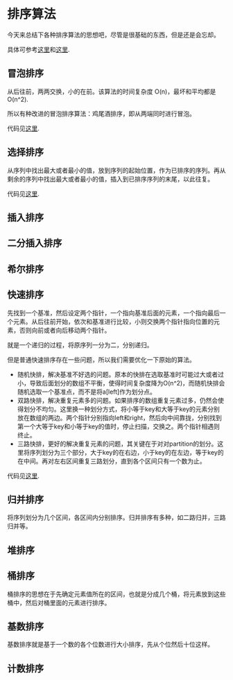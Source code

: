 # 排序算法

今天来总结下各种排序算法的思想吧，尽管是很基础的东西，但是还是会忘却。

具体可参考[这里](https://github.com/ZXZxin/ZXBlog/blob/master/数据结构算法/Algorithm/Sort/各种排序算法总结(全面).md)和[这里](https://mp.weixin.qq.com/s/vn3KiV-ez79FmbZ36SX9lg).

## 冒泡排序

从后往前，两两交换，小的在前。该算法的时间复杂度 O(n)，最坏和平均都是O(n^2).

所以有种改进的冒泡排序算法：鸡尾酒排序，即从两端同时进行冒泡。

代码见[这里](https://github.com/i0Ek3/awesome-architect/blob/master/example/cocktailsort.cpp).

## 选择排序

从序列中找出最大或者最小的值，放到序列的起始位置，作为已排序的序列。再从剩余的序列中找出最大或者最小的值，插入到已排序序列的末尾，以此往复。

代码见[这里](https://github.com/i0Ek3/awesome-architect/blob/master/example/selectsort.cpp).

## 插入排序

## 二分插入排序

## 希尔排序

## 快速排序

先找到一个基准，然后设定两个指针，一个指向基准后面的元素，一个指向最后一个元素。从后往前开始，依次和基准进行比较，小则交换两个指针指向位置的元素，否则向前或者向后移动两个指针。

就是一个递归的过程，将原序列一分为二，分别递归。

但是普通快速排序存在一些问题，所以我们需要优化一下原始的算法。

- 随机快排，解决基准不好选的问题。原本的快排在选取基准时可能过大或者过小，导致后面划分的数组不平衡，使得时间复杂度降为O(n^2)，而随机快排会随机选取一个基准点，而不是将a[left]作为划分点。
- 双路快排，解决重复元素多的问题。如果排序的数组重复元素过多，仍然会使得划分不均匀。这里换一种划分方式，将小等于key和大等于key的元素分别放在数组的两边。两个指针分别指向left和right，然后向中间靠拢，分别找到第一个大等于key和小等于key的值时，停止扫描，交换之。两个指针相遇则终止。
- 三路快排，更好的解决重复元素的问题，其关键在于对对partition的划分。这里将序列划分为三个部分，大于key的在右边，小于key的在左边，等于key的在中间。再对左右区间重复三路划分，直到各个区间只有一个数为止。

代码见[这里](https://github.com/i0Ek3/awesome-architect/blob/master/example/qsort.cpp).

## 归并排序

将序列划分为几个区间，各区间内分别排序。归并排序有多种，如二路归并，三路归并等。

## 堆排序

## 桶排序

桶排序的思想在于先确定元素值所在的区间，也就是分成几个桶，将元素放到这些桶中，然后对桶里面的元素进行排序。

## 基数排序

基数排序就是基于一个数的各个位数进行大小排序，先从个位然后十位这样。

## 计数排序


